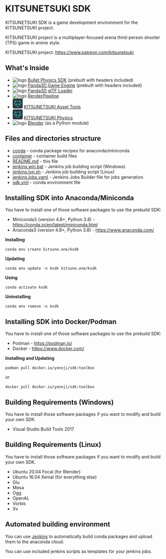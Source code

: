 KITSUNETSUKI SDK
================

KITSUNETSUKI SDK is a game development environment for the KITSUNETSUKI project.

KITSUNETSUKI project is a multiplayer-focused arena
third-person shooter (TPS) game in anime style.

KITSUNETSUKI project: https://www.patreon.com/kitsunetsuki


What's Inside
-------------

* ![logo](conda/bullet/icon_32.png) [Bullet Physics SDK](conda/bullet) (prebuilt with headers included)
* ![logo](conda/panda3d/icon_32.png) [Panda3D Game Engine](conda/panda3d) (prebuilt with headers included)
* ![logo](conda/panda3d/icon_32.png) [Panda3D glTF Loader](https://github.com/Moguri/panda3d-gltf)
* ![logo](conda/panda3d/icon_32.png) [RenderPipeline](https://github.com/tobspr/RenderPipeline)
* ![logo](conda/kphys/icon_32.png) [KITSUNETSUKI Asset Tools](https://github.com/kitsune-ONE-team/KITSUNETSUKI-Asset-Tools)
* ![logo](conda/kphys/icon_32.png) [KITSUNETSUKI Physics](conda/kphys)
* ![logo](conda/blender/blender_icon_32x32.png) [Blender](conda/blender) (as a Python module)


Files and directories structure
-------------------------------

* [conda](conda) - conda package recipes for anaconda/miniconda
* [container](container) - container build files
* [README.md](README.md) - this file
* [jenkins.win.bat](jenkins.win.bat) - Jenkins job building script (Windows)
* [jenkins.lyn.sh](jenkins.lyn.sh) - Jenkins job building script (Linux)
* [jenkins.jobs.yaml](jenkins.jobs.yaml) - Jenkins Jobs Builder file for jobs generation
* [sdk.yml](sdk.yml) - conda environment file


Installing SDK into Anaconda/Miniconda
--------------------------------------

You have to install one of those software packages to use the prebuild SDK:
* Miniconda3 (version 4.8+, Python 3.8) - https://conda.io/en/latest/miniconda.html
* Anaconda3 (version 4.8+, Python 3.8) - https://www.anaconda.com/

**Installing**
```
conda env create kitsune.one/ksdk
```

**Updating**
```
conda env update -n ksdk kitsune.one/ksdk
```

**Using**
```
conda activate ksdk
```

**Uninstalling**
```
conda env remove -n ksdk
```


Installing SDK into Docker/Podman
---------------------------------

You have to install one of those software packages to use the prebuild SDK:
* Podman - https://podman.io/
* Docker - https://www.docker.com/

**Installing and Updating**
```
podman pull docker.io/yonnji/sdk:toolbox
```
or
```
docker pull docker.io/yonnji/sdk:toolbox
```


Building Requirements (Windows)
-------------------------------

You have to install those software packages if you want to modify and build your own SDK.

* Visual Studio Build Tools 2017


Building Requirements (Linux)
-----------------------------

You have to install those software packages if you want to modify and build your own SDK.

* Ubuntu 20.04 Focal (for Blender)
* Ubuntu 16.04 Xenial (for everything else)
* Glu
* Mesa
* Ogg
* OpenAL
* Vorbis
* Xv


Automated building environment
------------------------------

You can use [Jenkins](https://www.jenkins.io/)
to automatically build conda packages and upload them to the anaconda cloud.

You can use included jenkins scripts as templates for your jenkins jobs.
